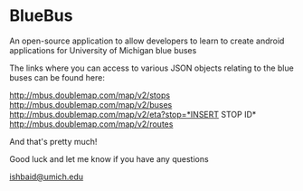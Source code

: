 BlueBus
=======

An open-source application to allow developers to learn to create android applications for University of Michigan blue buses

The links where you can access to various JSON objects relating to the blue buses can be found here:

http://mbus.doublemap.com/map/v2/stops
http://mbus.doublemap.com/map/v2/buses
http://mbus.doublemap.com/map/v2/eta?stop=*INSERT STOP ID*
http://mbus.doublemap.com/map/v2/routes

And that's pretty much! 

Good luck and let me know if you have any questions

ishbaid@umich.edu
